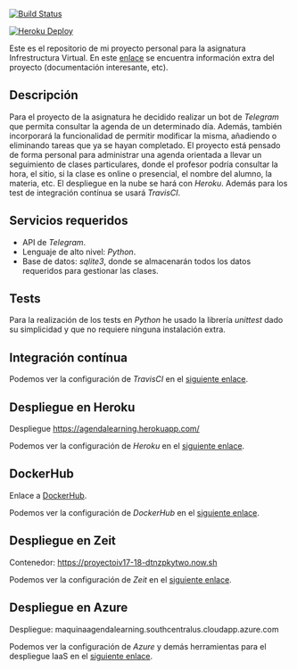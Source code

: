 [![Build Status](https://travis-ci.org/mirismr/proyectoIV17-18.svg?branch=master)](https://travis-ci.org/mirismr/proyectoIV17-18)

[![Heroku Deploy](https://www.herokucdn.com/deploy/button.svg)](https://agendalearning.herokuapp.com/)

Este es el repositorio de mi proyecto personal para la asignatura Infrestructura Virtual. En este [enlace](https://mirismr.github.io/proyectoIV17-18/) se encuentra información extra del proyecto (documentación interesante, etc).

## Descripción
Para el proyecto de la asignatura he decidido realizar un bot de *Telegram* que permita consultar la agenda de un determinado día. Además, también incorporará la funcionalidad de permitir modificar la misma, añadiendo o eliminando tareas que ya se hayan completado. El proyecto está pensado de forma personal para administrar una agenda orientada a llevar un seguimiento de clases particulares, donde el profesor podría consultar la hora, el sitio, si la clase es online o presencial, el nombre del alumno, la materia, etc.
El despliegue en la nube se hará con *Heroku*. Además para los test de integración contínua se usará *TravisCI*.

## Servicios requeridos
- API de *Telegram*.
- Lenguaje de alto nivel: *Python*.
- Base de datos: *sqlite3*, donde se almacenarán todos los datos requeridos para gestionar las clases.

## Tests
Para la realización de los tests en *Python* he usado la librería *unittest* dado su simplicidad y que no requiere ninguna instalación extra.

## Integración contínua
Podemos ver la configuración de *TravisCI* en el [siguiente enlace](https://mirismr.github.io/proyectoIV17-18/).

## Despliegue en Heroku
Despliegue https://agendalearning.herokuapp.com/

Podemos ver la configuración de *Heroku* en el [siguiente enlace](https://mirismr.github.io/proyectoIV17-18/).

## DockerHub
Enlace a [DockerHub](https://hub.docker.com/r/mirismr/proyectoiv17-18/).

Podemos ver la configuración de *DockerHub* en el [siguiente enlace](https://mirismr.github.io/proyectoIV17-18/).

## Despliegue en Zeit

Contenedor: https://proyectoiv17-18-dtnzpkytwo.now.sh

Podemos ver la configuración de *Zeit* en el [siguiente enlace](https://mirismr.github.io/proyectoIV17-18/).

## Despliegue en Azure

Despliegue: maquinaagendalearning.southcentralus.cloudapp.azure.com

Podemos ver la configuración de *Azure* y demás herramientas para el despliegue IaaS en el [siguiente enlace](https://mirismr.github.io/proyectoIV17-18/).